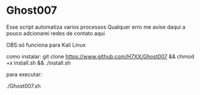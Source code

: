 # Ghost007
Esse script automatiza varios processos 
Qualquer erro me avise 
daqui a pouco adcionarei redes de contato aqui
 
OBS:só funciona para Kali Linux
 
como instalar:
git clone https://www.github.com/H7XX/Ghost007 && chmod +x install.sh && ./install.sh
 
para executar:
 
./Ghost007.sh
